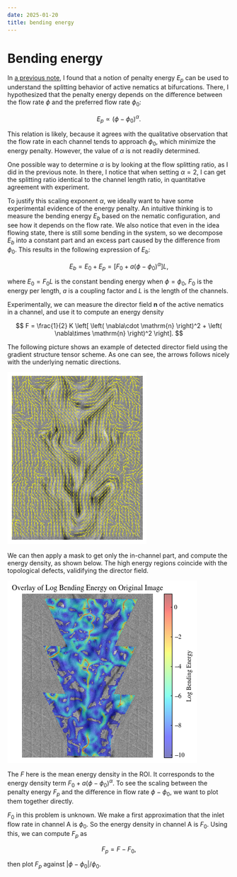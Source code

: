 ```yaml
---
date: 2025-01-20
title: bending energy
---
```


# Bending energy

In [a previous note](2024-11-21_idea-on-splitting-ratio.md), I found that a notion of penalty energy $E_p$ can be used to understand the splitting behavior of active nematics at bifurcations. There, I hypothesized that the penalty energy depends on the difference between the flow rate $\phi$ and the preferred flow rate $\phi_0$:

$$
E_p \propto (\phi - \phi_0)^\alpha.
$$

This relation is likely, because it agrees with the qualitative observation that the flow rate in each channel tends to approach $\phi_0$, which minimize the energy penalty. However, the value of $\alpha$ is not readily determined. 

One possible way to determine $\alpha$ is by looking at the flow splitting ratio, as I did in the previous note. In there, I notice that when setting $\alpha=2$, I can get the splitting ratio identical to the channel length ratio, in quantitative agreement with experiment. 

To justify this scaling exponent $\alpha$, we ideally want to have some experimental evidence of the energy penalty. An intuitive thinking is to measure the bending energy $E_b$ based on the nematic configuration, and see how it depends on the flow rate. We also notice that even in the idea flowing state, there is still some bending in the system, so we decompose $E_b$ into a constant part and an excess part caused by the difference from $\phi_0$. This results in the following expression of $E_b$:

$$
E_b = E_0 + E_p = \left[ F_0 + a(\phi-\phi_0)^\alpha \right] L,
$$

where $E_0=F_0L$ is the constant bending energy when $\phi=\phi_0$, $F_0$ is the energy per length, $a$ is a coupling factor and $L$ is the length of the channels. 

Experimentally, we can measure the director field $\mathbf{n}$ of the active nematics in a channel, and use it to compute an energy density 

$$
F = \frac{1}{2} K \left[ \left( \nabla\cdot \mathrm{n} \right)^2 + \left( \nabla\times \mathrm{n} \right)^2 \right].
$$

The following picture shows an example of detected director field using the gradient structure tensor scheme. As one can see, the arrows follows nicely with the underlying nematic directions. 

![picture 0](/assets/images/2025/01/director-field.png)  

We can then apply a mask to get only the in-channel part, and compute the energy density, as shown below. The high energy regions coincide with the topological defects, validifying the director field.

![picture 1](/assets/images/2025/01/bending-energy-overlay.png)  

The $F$ here is the mean energy density in the ROI. It corresponds to the energy density term $F_0 + a(\phi-\phi_0)^\alpha$. To see the scaling between the penalty energy $F_p$ and the difference in flow rate $\phi-\phi_0$, we want to plot them together directly.

$F_0$ in this problem is unknown. We make a first approximation that the inlet flow rate in channel A is $\phi_0$. So the energy density in channel A is $F_0$. Using this, we can compute $F_p$ as 

$$
F_p = F - F_0,
$$

then plot $F_p$ against $|\phi-\phi_0|/\phi_0$.